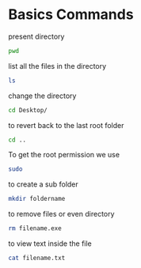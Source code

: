 # Basics Commands
present directory
```bash
pwd
```
list all the files in the directory
```bash
ls 
```
change the directory 
```bash
cd Desktop/
```
to revert back to the last root folder
```bash
cd ..
```
To get the root permission we use
```bash
sudo
```
to create a sub folder 
```bash
mkdir foldername
```
to remove files or even directory
```bash
rm filename.exe
```
to view text inside the file 
```bash
cat filename.txt 
```
